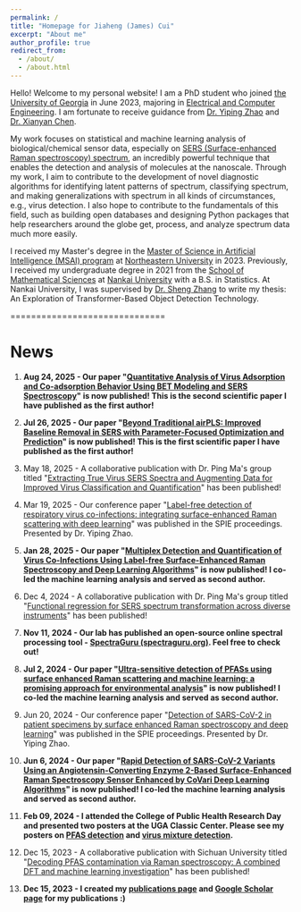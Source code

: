 ```yaml
---
permalink: /
title: "Homepage for Jiaheng (James) Cui"
excerpt: "About me"
author_profile: true
redirect_from: 
  - /about/
  - /about.html
---
```

Hello! Welcome to my personal website! I am a PhD student who joined [the University of Georgia](https://www.uga.edu/) in June 2023, majoring in [Electrical and Computer Engineering](https://www.engineering.uga.edu/phd-engineering/electrical-and-computer). I am fortunate to receive guidance from [Dr. Yiping Zhao](https://www.zhao-nano-lab.com/) and [Dr. Xianyan Chen](https://publichealth.uga.edu/faculty-member/xianyan-chen/).

My work focuses on statistical and machine learning analysis of biological/chemical sensor data, especially on [SERS (Surface-enhanced Raman spectroscopy) spectrum](https://en.wikipedia.org/wiki/Surface-enhanced_Raman_spectroscopy), an incredibly powerful technique that enables the detection and analysis of molecules at the nanoscale. Through my work, I aim to contribute to the development of novel diagnostic algorithms for identifying latent patterns of spectrum, classifying spectrum, and making generalizations with spectrum in all kinds of circumstances, e.g., virus detection. I also hope to contribute to the fundamentals of this field, such as building open databases and designing Python packages that help researchers around the globe get, process, and analyze spectrum data much more easily.

I received my Master's degree in the [Master of Science in Artificial Intelligence (MSAI) program](https://www.khoury.northeastern.edu/programs/artificial-intelligence-ms/) at [Northeastern University](https://www.northeastern.edu/) in 2023. Previously, I received my undergraduate degree in 2021 from the [School of Mathematical Sciences](http://en.math.nankai.edu.cn/main.htm) at [Nankai University](https://en.nankai.edu.cn/) with a B.S. in Statistics. At Nankai University, I was supervised by [Dr. Sheng Zhang](http://en.math.nankai.edu.cn/2015/1112/c4059a32165/page.htm) to write my thesis: An Exploration of Transformer-Based Object Detection Technology.

==============================
# News
1. <strong>Aug 24, 2025 - Our paper "<a href="https://pubs.acs.org/doi/full/10.1021/acs.jpca.5c03375">Quantitative Analysis of Virus Adsorption and Co-adsorption Behavior Using BET Modeling and SERS Spectroscopy</a>" is now published! This is the second scientific paper I have published as the first author!</strong>

1. <strong>Jul 26, 2025 - Our paper "<a href="https://pubs.acs.org/doi/full/10.1021/acs.analchem.5c01253">Beyond Traditional airPLS: Improved Baseline Removal in SERS with Parameter-Focused Optimization and Prediction</a>" is now published! This is the first scientific paper I have published as the first author!</strong>
   
1. May 18, 2025 - A collaborative publication with Dr. Ping Ma's group titled "<a href="https://pubs.acs.org/doi/10.1021/acssensors.4c03397">Extracting True Virus SERS Spectra and Augmenting Data for Improved Virus Classification and Quantification</a>" has been published!

1. Mar 19, 2025 - Our conference paper "<a href="https://www.spiedigitallibrary.org/conference-proceedings-of-spie/13298/1329802/Label-free-detection-of-respiratory-virus-co-infections--integrating/10.1117/12.3046246.full">Label-free detection of respiratory virus co-infections: integrating surface-enhanced Raman scattering with deep learning</a>" was published in the SPIE proceedings. Presented by Dr. Yiping Zhao.

1. <strong>Jan 28, 2025 - Our paper "<a href="https://pubs.acs.org/doi/full/10.1021/acssensors.4c03209">Multiplex Detection and Quantification of Virus Co-Infections Using Label-free Surface-Enhanced Raman Spectroscopy and Deep Learning Algorithms</a>" is now published! I co-led the machine learning analysis and served as second author.</strong>

1. Dec 4, 2024 - A collaborative publication with Dr. Ping Ma's group titled "<a href="https://pubs.rsc.org/en/content/articlehtml/2025/an/d4an01177e">Functional regression for SERS spectrum transformation across diverse instruments</a>" has been published!

1. <strong>Nov 11, 2024 - Our lab has published an open-source online spectral processing tool - <a href="https://spectraguru.org">SpectraGuru (spectraguru.org)</a>. Feel free to check out!</strong>

1. <strong>Jul 2, 2024 - Our paper "<a href="https://pubs.rsc.org/en/content/articlehtml/2024/sd/d4sd00052h">Ultra-sensitive detection of PFASs using surface enhanced Raman scattering and machine learning: a promising approach for environmental analysis</a>" is now published! I co-led the machine learning analysis and served as second author.</strong>

1. Jun 20, 2024 - Our conference paper "<a href="https://www.spiedigitallibrary.org/conference-proceedings-of-spie/12999/129991I/Detection-of-SARS-CoV-2-in-patient-specimens-by-surface/10.1117/12.3021632.full">Detection of SARS-CoV-2 in patient specimens by surface enhanced Raman spectroscopy and deep learning</a>" was published in the SPIE proceedings. Presented by Dr. Yiping Zhao.

1. <strong>Jun 6, 2024 - Our paper "<a href="https://pubs.acs.org/doi/full/10.1021/acssensors.4c00488">Rapid Detection of SARS-CoV-2 Variants Using an Angiotensin-Converting Enzyme 2-Based Surface-Enhanced Raman Spectroscopy Sensor Enhanced by CoVari Deep Learning Algorithms</a>" is now published! I co-led the machine learning analysis and served as second author.</strong>

1. <strong>Feb 09, 2024 - I attended the College of Public Health Research Day and presented two posters at the UGA Classic Center. Please see my posters on <a href="https://jimcui3.github.io/files/02092024%20-%20PFAS_Poster_36x56.pdf">PFAS detection</a> and <a href="https://jimcui3.github.io/files/02092024%20-%20Virus_Mixture_Poster_36x56.pdf">virus mixture detection</a>.</strong>

1. Dec 15, 2023 - A collaborative publication with Sichuan University titled "<a href="https://www.sciencedirect.com/science/article/pii/S030438942302544X">Decoding PFAS contamination via Raman spectroscopy: A combined DFT and machine learning investigation</a>" has been published!

1. <strong>Dec 15, 2023 - I created my <a href="https://jimcui3.github.io/publications/">publications page</a> and <a href="https://scholar.google.com/citations?user=zXVzYK8AAAAJ&hl=en">Google Scholar page</a> for my publications :)</strong>

<!-- **$\leftarrow$ Please feel free to connect with me for any collaboration opportunities or discussions related to this fascinating field!** --> 

<!-- * This webpage is still under construction! I'll add more things to it in the future. --> 

<!-- # Still under construction... --> 

